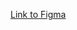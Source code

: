 [Link to Figma](https://www.figma.com/design/k1qz6LrUyPcJW0f4mM9P49/Untitled?node-id=0-1&t=t3er90CBnN67LrJ3-1)
